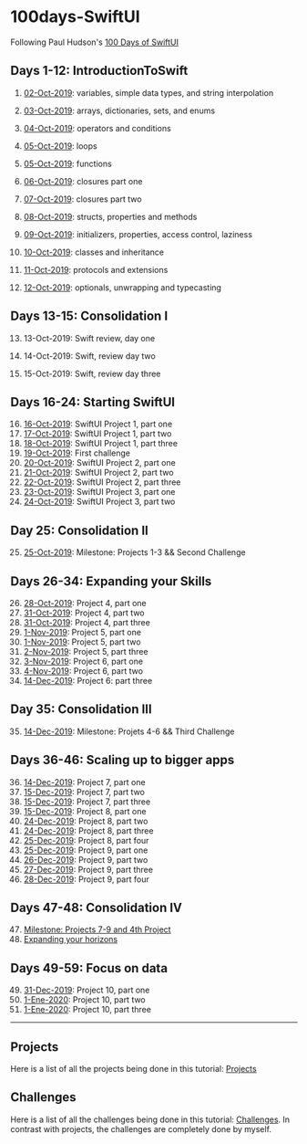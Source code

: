 # 100days-SwiftUI
Following Paul Hudson's [100 Days of SwiftUI](https://www.hackingwithswift.com/100/swiftui)

## Days 1-12: IntroductionToSwift

1. [02-Oct-2019](https://github.com/nestorivanmo/100days-SwiftUI/tree/master/Training/1): variables, simple data types, and string interpolation

2. [03-Oct-2019](https://github.com/nestorivanmo/100days-SwiftUI/tree/master/Training/2): arrays, dictionaries, sets, and enums

3. [04-Oct-2019](https://github.com/nestorivanmo/100days-SwiftUI/tree/master/Training/3): operators and conditions

4. [05-Oct-2019](https://github.com/nestorivanmo/100days-SwiftUI/tree/master/Training/4): loops

5. [05-Oct-2019](https://github.com/nestorivanmo/100days-SwiftUI/tree/master/Training/5): functions

6. [06-Oct-2019](https://github.com/nestorivanmo/100days-SwiftUI/tree/master/Training/6): closures part one

7. [07-Oct-2019](https://github.com/nestorivanmo/100days-SwiftUI/tree/master/Training/7): closures part two

8. [08-Oct-2019](https://github.com/nestorivanmo/100days-SwiftUI/tree/master/Training/8): structs, properties and methods

9. [09-Oct-2019](https://github.com/nestorivanmo/100days-SwiftUI/tree/master/Training/9): initializers, properties, access control, laziness

10. [10-Oct-2019](https://github.com/nestorivanmo/100days-SwiftUI/tree/master/Training/10): classes and inheritance

11. [11-Oct-2019](https://github.com/nestorivanmo/100days-SwiftUI/tree/master/Training/11): protocols and extensions

12. [12-Oct-2019](https://github.com/nestorivanmo/100days-SwiftUI/tree/master/Training/12): optionals, unwrapping and typecasting

## Days 13-15: Consolidation I

13. 13-Oct-2019: Swift review, day one

14. 14-Oct-2019: Swift, review day two

15. 15-Oct-2019: Swift, review day three

## Days 16-24: Starting SwiftUI

16. [16-Oct-2019](https://github.com/nestorivanmo/100days-SwiftUI/tree/master/Projects/1-WeSplit): SwiftUI Project 1, part one
17. [17-Oct-2019](https://github.com/nestorivanmo/100days-SwiftUI/tree/master/Projects/1-WeSplit): SwiftUI Project 1, part two
18. [18-Oct-2019](https://github.com/nestorivanmo/100days-SwiftUI/tree/master/Projects/1-WeSplit): SwiftUI Project 1, part three
19. [19-Oct-2019](https://github.com/nestorivanmo/100days-SwiftUI/tree/master/Challenges/1-UnitConversions): First challenge
20. [20-Oct-2019](https://github.com/nestorivanmo/100days-SwiftUI/tree/master/Projects/2-GuessTheFlag): SwiftUI Project 2, part one
21. [21-Oct-2019](https://github.com/nestorivanmo/100days-SwiftUI/tree/master/Projects/2-GuessTheFlag): SwiftUI Project 2, part two
22. [22-Oct-2019](https://github.com/nestorivanmo/100days-SwiftUI/tree/master/Projects/2-GuessTheFlag): SwiftUI Project 2, part three
23. [23-Oct-2019](https://github.com/nestorivanmo/100days-SwiftUI/tree/master/Projects/3-FirstTechniqueProject): SwiftUI Project 3, part one
24. [24-Oct-2019](https://github.com/nestorivanmo/100days-SwiftUI/tree/master/Projects/3-FirstTechniqueProject): SwiftUI Project 3, part two 

## Day 25: Consolidation II

25. [25-Oct-2019](https://github.com/nestorivanmo/100days-SwiftUI/tree/master/Challenges/2-RockPaperScissors): Milestone: Projects 1-3 && Second Challenge

## Days 26-34: Expanding your Skills

26. [28-Oct-2019](https://github.com/nestorivanmo/100days-SwiftUI/tree/master/Projects/4-BetterRest): Project 4, part one
27. [31-Oct-2019](https://github.com/nestorivanmo/100days-SwiftUI/tree/master/Projects/4-BetterRest): Project 4, part two
28. [31-Oct-2019](https://github.com/nestorivanmo/100days-SwiftUI/tree/master/Projects/4-BetterRest): Project 4, part three
29. [1-Nov-2019](https://github.com/nestorivanmo/100days-SwiftUI/tree/master/Projects/5-WordScramble): Project 5, part one
30. [1-Nov-2019](https://github.com/nestorivanmo/100days-SwiftUI/tree/master/Projects/5-WordScramble): Project 5, part two
31. [2-Nov-2019](https://github.com/nestorivanmo/100days-SwiftUI/tree/master/Projects/5-WordScramble): Project 5, part three
32. [3-Nov-2019](https://github.com/nestorivanmo/100days-SwiftUI/tree/master/Projects/6-Animations): Project 6, part one
33. [4-Nov-2019](https://github.com/nestorivanmo/100days-SwiftUI/tree/master/Projects/6-Animations): Project 6, part two
34. [14-Dec-2019](https://github.com/nestorivanmo/100days-SwiftUI/tree/master/Projects/6-Animations): Project 6: part three

## Day 35: Consolidation III

35. [14-Dec-2019](https://github.com/nestorivanmo/100days-SwiftUI/tree/master/Challenges/3-MultiplicationTablesGame): Milestone: Projets 4-6 && Third Challenge

## Days 36-46: Scaling up to bigger apps

36. [14-Dec-2019](https://github.com/nestorivanmo/100days-SwiftUI/tree/master/Projects/7-iExpense): Project 7, part one
37. [15-Dec-2019](https://github.com/nestorivanmo/100days-SwiftUI/tree/master/Projects/7-iExpense): Project 7, part two
38. [15-Dec-2019](https://github.com/nestorivanmo/100days-SwiftUI/tree/master/Projects/7-iExpense): Project 7, part three
39. [15-Dec-2019](https://github.com/nestorivanmo/100days-SwiftUI/tree/master/Projects/8-Moonshot): Project 8, part one
40. [24-Dec-2019](https://github.com/nestorivanmo/100days-SwiftUI/tree/master/Projects/8-Moonshot): Project 8, part two
41. [24-Dec-2019](https://github.com/nestorivanmo/100days-SwiftUI/tree/master/Projects/8-Moonshot): Project 8, part three
42. [25-Dec-2019](https://github.com/nestorivanmo/100days-SwiftUI/tree/master/Projects/8-Moonshot): Project 8, part four
43. [25-Dec-2019](https://github.com/nestorivanmo/100days-SwiftUI/tree/master/Projects/9-Drawing-TechniqueProject): Project 9, part one
44. [26-Dec-2019](https://github.com/nestorivanmo/100days-SwiftUI/tree/master/Projects/9-Drawing-TechniqueProject): Project 9, part two
45. [27-Dec-2019](https://github.com/nestorivanmo/100days-SwiftUI/tree/master/Projects/9-Drawing-TechniqueProject): Project 9, part three
46. [28-Dec-2019](https://github.com/nestorivanmo/100days-SwiftUI/tree/master/Projects/9-Drawing-TechniqueProject): Project 9, part four

## Days 47-48: Consolidation IV

47. [Milestone: Projects 7-9 and 4th Project](https://github.com/nestorivanmo/100days-SwiftUI/tree/master/Challenges/4-HabitTrackingApp)
48. [Expanding your horizons](https://github.com/nestorivanmo/100days-SwiftUI/tree/master/Conferences/ConsolidationIV-StarWarsAndSwift)

## Days 49-59: Focus on data

49. [31-Dec-2019](https://github.com/nestorivanmo/100days-SwiftUI/tree/master/Projects/10-Cupcake): Project 10, part one
50. [1-Ene-2020](https://github.com/nestorivanmo/100days-SwiftUI/tree/master/Projects/10-Cupcake): Project 10, part two
51. [1-Ene-2020](https://github.com/nestorivanmo/100days-SwiftUI/tree/master/Projects/10-Cupcake): Project 10, part three

---

## Projects

Here is a list of all the projects being done in this tutorial: [Projects](https://github.com/nestorivanmo/100days-SwiftUI/tree/master/Projects)

## Challenges

Here is a list  of all the challenges being done in this tutorial: [Challenges](https://github.com/nestorivanmo/100days-SwiftUI/tree/master/Challenges). In contrast with projects, the challenges are completely done by myself.